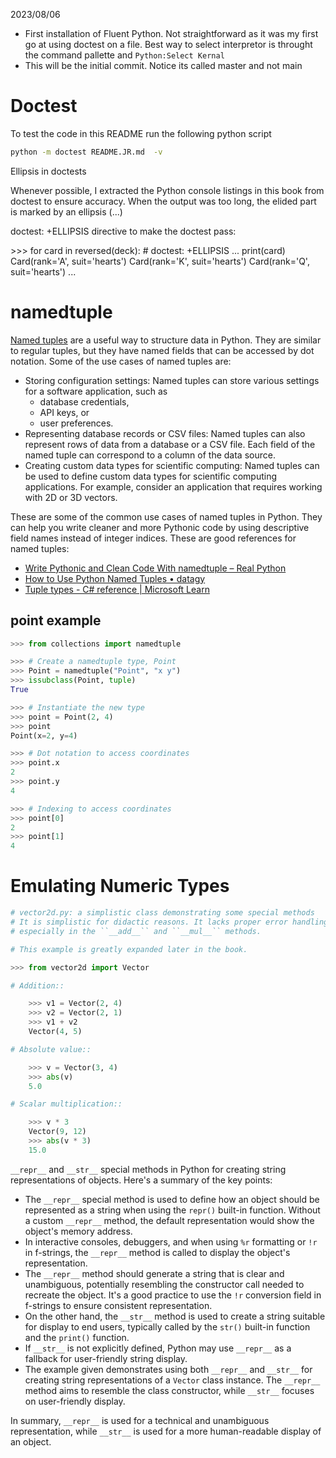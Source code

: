 2023/08/06
* First installation of Fluent Python. Not straightforward as
it was my first go at using doctest on a file. Best way to select
interpretor is throught the command pallette and
```Python:Select Kernal```
* This will be the initial commit. Notice its called master and not
main

# Doctest

To test the code in this README run the following python script

```bash
python -m doctest README.JR.md  -v
```

Ellipsis in doctests

Whenever possible, I extracted the Python console listings in this book
from doctest to ensure accuracy. When the output was too long, the
elided part is marked by an ellipsis (...)

doctest: +ELLIPSIS directive to make the doctest pass:

>
\>>> for card in reversed(deck):     # doctest: +ELLIPSIS
...   print(card)
Card(rank='A', suit='hearts')
Card(rank='K', suit='hearts')
Card(rank='Q', suit='hearts')
...

>


# namedtuple

[Named tuples][] are a useful way to structure data in Python. They are
similar to regular tuples, but they have named fields that can be
accessed by dot notation. Some of the use cases of named tuples are:

- Storing configuration settings: Named tuples can store various
settings for a software application, such as
    * database credentials,
    * API keys, or
    * user preferences.
- Representing database records or CSV files: Named tuples can also
represent rows of data from a database or a CSV file. Each field of the
named tuple can correspond to a column of the data source.
- Creating custom data types for scientific computing: Named tuples can
be used to define custom data types for scientific computing
applications. For example, consider an application that requires working
with 2D or 3D vectors.

These are some of the common use cases of named tuples in Python.
They can help you write cleaner and more Pythonic code by using
descriptive field names instead of integer indices. These are good
references for named tuples:

- [Write Pythonic and Clean Code With namedtuple – Real Python][1]
- [How to Use Python Named Tuples • datagy](^2^)
- [Tuple types - C# reference | Microsoft Learn](^4^)

## point example

```python
>>> from collections import namedtuple

>>> # Create a namedtuple type, Point
>>> Point = namedtuple("Point", "x y")
>>> issubclass(Point, tuple)
True

>>> # Instantiate the new type
>>> point = Point(2, 4)
>>> point
Point(x=2, y=4)

>>> # Dot notation to access coordinates
>>> point.x
2
>>> point.y
4

>>> # Indexing to access coordinates
>>> point[0]
2
>>> point[1]
4

```

[1]:https://realpython.com/python-namedtuple/

[2]:https://datagy.io/python-namedtuple/

[3]:https://learn.microsoft.com/en-us/dotnet/csharp/language-reference/builtin-types/value-tuples.


[Named tuples]:https://docs.python.org/3.10/library/collections.html?highlight=collections#namedtuple-factory-function-for-tuples-with-named-fields

# Emulating Numeric Types

```python
# vector2d.py: a simplistic class demonstrating some special methods
# It is simplistic for didactic reasons. It lacks proper error handling,
# especially in the ``__add__`` and ``__mul__`` methods.

# This example is greatly expanded later in the book.

>>> from vector2d import Vector

# Addition::

    >>> v1 = Vector(2, 4)
    >>> v2 = Vector(2, 1)
    >>> v1 + v2
    Vector(4, 5)

# Absolute value::

    >>> v = Vector(3, 4)
    >>> abs(v)
    5.0

# Scalar multiplication::

    >>> v * 3
    Vector(9, 12)
    >>> abs(v * 3)
    15.0

```

 `__repr__` and `__str__` special methods in Python for creating string
  representations of objects. Here's a summary of the key points:

- The `__repr__` special method is used to define how an object should
be represented as a string when using the `repr()` built-in function.
Without a custom `__repr__` method, the default representation would
show the object's memory address.
- In interactive consoles, debuggers, and when using `%r` formatting
or `!r` in f-strings, the `__repr__` method is called to display the
object's representation.
- The `__repr__` method should generate a string that is clear and
unambiguous, potentially resembling the constructor call needed to
recreate the object. It's a good practice to use the `!r` conversion
field in f-strings to ensure consistent representation.
- On the other hand, the `__str__` method is used to create a string
suitable for display to end users, typically called by the `str()`
built-in function and the `print()` function.
- If `__str__` is not explicitly defined, Python may use `__repr__`
as a fallback for user-friendly string display.
- The example given demonstrates using both `__repr__` and `__str__`
for creating string representations of a `Vector` class instance.
The `__repr__` method aims to resemble the class constructor,
while `__str__` focuses on user-friendly display.

In summary, `__repr__` is used for a technical and unambiguous representation, while `__str__` is used for a more human-readable display of an object.